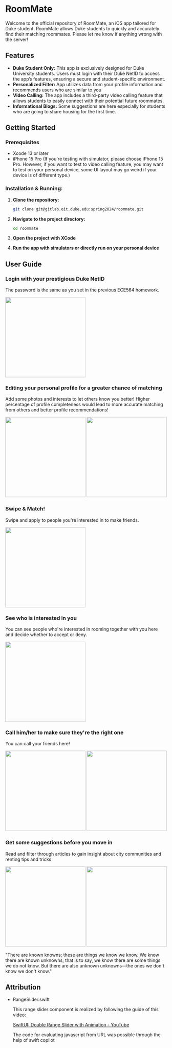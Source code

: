 # RoomMate

Welcome to the official repository of RoomMate, an iOS app tailored for Duke student. RoomMate allows Duke students to quickly and accurately find their matching roommates. Please let me know if anything wrong with the server!

## Features

- **Duke Student Only:** This app is exclusively designed for Duke University students. Users must login with their Duke NetID to access the app’s features, ensuring a secure and student-specific environment.
- **Personalized Filter:** App utilizes data from your profile information and recommends users who are similar to you
- **Video Calling:** The app includes a third-party video calling feature that allows students to easily connect with their potential future roommates.
- **Informational Blogs:** Some suggestions are here especially for students who are going to share housing for the first time.

## Getting Started

### Prerequisites

- Xcode 13 or later
- iPhone 15 Pro (If you're testing with simulator, please choose iPhone 15 Pro. However, if you want to test to video calling feature, you may want to test on your personal device, some UI layout may go weird if your device is of different type.)

### Installation & Running:

1. **Clone the repository:**

   ```bash
   git clone git@gitlab.oit.duke.edu:spring2024/roommate.git
   ```

2. **Navigate to the project directory:**

   ```bash
   cd roommate
   ```

3. **Open the project with XCode**

4. **Run the app with simulators or directly run on your personal device**

## User Guide

### Login with your prestigious Duke NetID

The password is the same as you set in the previous ECE564 homework.

<img src="Screenshots/Login.png" width="250">

### Editing your personal profile for a greater chance of matching

Add some photos and interests to let others know you better! Higher percentage of profile completeness would lead to more accurate matching from others and better profile recommendations!

<img src="Screenshots/Edit3.PNG" width="250"> <img src="Screenshots/Edit2.png" width="250">

### Swipe & Match!

Swipe and apply to people you're interested in to make friends.

<img src="Screenshots/Swipe1.png" width="250">

### See who is interested in you

You can see people who're interested in rooming together with you here and decide whether to accept or deny.

<img src="Screenshots/Swipe2.png" width="250">

### Call him/her to make sure they're the right one

You can call your friends here!  


<img src="Screenshots/Call1.png" width="250"> <img src="Screenshots/Call2.png" width="250">

### Get some suggestions before you move in

Read and filter through articles to gain insight about city communities and renting tips and tricks

<img src="Screenshots/Blog1.png" width="250"> <img src="Screenshots/Blog2.png" width="250"> 

"There are known knowns; these are things we know we know. We know there are known unknowns; that is to say, we know there are some things we do not know. But there are also unknown unknowns—the ones we don't know we don't know."

## Attribution

- RangeSlider.swift

  This range slider component is realized by following the guide of this video:

  [SwiftUI: Double Range Slider with Animation - YouTube](https://www.youtube.com/watch?v=ZKm98sKxBRM)
  
  The code for evaluating javascript from URL was possible through the help of swift copilot
